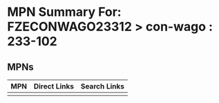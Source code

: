 



# MPN Summary For: FZECONWAGO23312 > con-wago : 233-102

## MPNs
  

|MPN|Direct Links|Search Links|
| :--- | :--- | :--- |
||||
